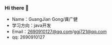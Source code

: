 ### Hi there 👋
 - Name：GuangJian Gong/龚广健
 - 学习方向：java开发
 - Email：2690910127@qq.com/ggj721@qq.com
 - qq: 2690910127
